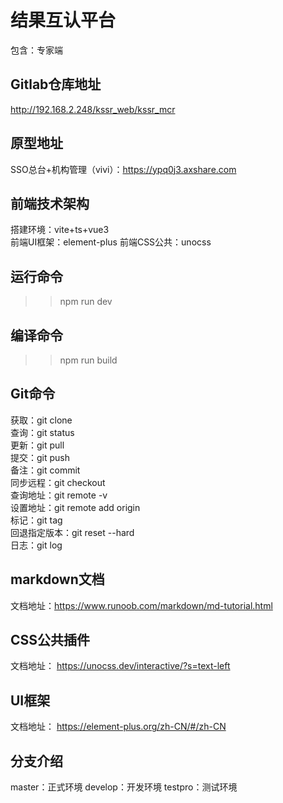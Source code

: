 # 结果互认平台

包含：专家端
  
## Gitlab仓库地址

   <http://192.168.2.248/kssr_web/kssr_mcr>

## 原型地址

   SSO总台+机构管理（vivi）：<https://ypq0j3.axshare.com>  
## 前端技术架构

搭建环境：vite+ts+vue3  
前端UI框架：element-plus
前端CSS公共：unocss

## 运行命令

>> npm run dev

## 编译命令

>>npm run build

## Git命令

获取：git clone  
查询：git status  
更新：git pull  
提交：git push  
备注：git commit  
同步远程：git checkout  
查询地址：git remote -v  
设置地址：git remote add origin  
标记：git tag  
回退指定版本：git reset --hard  
日志：git log  

## markdown文档  

文档地址：<https://www.runoob.com/markdown/md-tutorial.html> 

## CSS公共插件

文档地址：
<https://unocss.dev/interactive/?s=text-left>

## UI框架

文档地址：
<https://element-plus.org/zh-CN/#/zh-CN>

## 分支介绍

master：正式环境
develop：开发环境
testpro：测试环境

